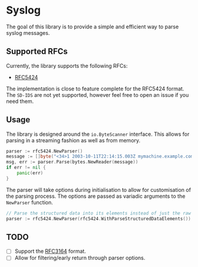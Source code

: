 # Syslog

The goal of this library is to provide a simple and efficient way to parse syslog messages.

## Supported RFCs

Currently, the library supports the following RFCs:
 - [RFC5424](https://datatracker.ietf.org/doc/html/rfc5424)

The implementation is close to feature complete for the RFC5424 format. The `SD-IDS` are not yet supported, however feel free to open an issue if you need them.

## Usage

The library is designed around the `io.ByteScanner` interface. This allows for parsing in a streaming fashion as well as from memory.

```go
parser := rfc5424.NewParser()
message := []byte("<34>1 2003-10-11T22:14:15.003Z mymachine.example.com su - ID47 - 'su root' failed for lonvick on /dev/pts/8'")
msg, err := parser.Parse(bytes.NewReader(message))
if err != nil {
    panic(err)
}
```

The parser will take options during initialisation to allow for customisation of the parsing process. The options are passed as variadic arguments to the `NewParser` function.

```go
// Parse the structured data into its elements instead of just the raw string.
parser := rfc5424.NewParser(rfc5424.WithParseStructuredDataElements())
```

## TODO

- [ ] Support the [RFC3164](https://datatracker.ietf.org/doc/html/rfc3164) format.
- [ ] Allow for filtering/early return through parser options.
